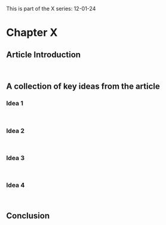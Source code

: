 This is part of the X series:
12-01-24

# Chapter X
## Article Introduction

```ad-abstract


```

## A collection of key ideas from the article

### Idea 1

```ad-quote


```

### Idea 2

```ad-quote


```

### Idea 3

```ad-quote


```

### Idea 4

```ad-quote


```

## Conclusion

```ad-quote


```

```ad-quote


```
